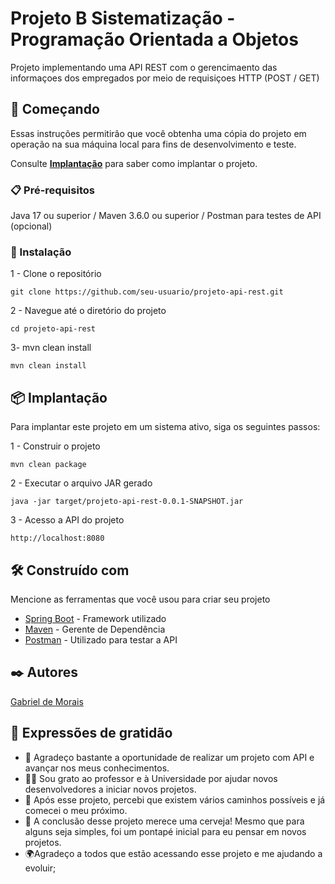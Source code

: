 # Projeto B Sistematização - Programação Orientada a Objetos

Projeto implementando uma API REST com o gerencimaento das informaçoes dos empregados por meio de requisiçoes HTTP (POST / GET)

## 🚀 Começando

Essas instruções permitirão que você obtenha uma cópia do projeto em operação na sua máquina local para fins de desenvolvimento e teste.

Consulte **[Implantação](#-implanta%C3%A7%C3%A3o)** para saber como implantar o projeto.

### 📋 Pré-requisitos

 Java 17 ou superior / 
Maven 3.6.0 ou superior / 
Postman para testes de API (opcional)

### 🔧 Instalação

1 - Clone o repositório

```
git clone https://github.com/seu-usuario/projeto-api-rest.git

```
2 - Navegue até o diretório do projeto
```
cd projeto-api-rest
```
3- mvn clean install
```
mvn clean install
```


## 📦 Implantação
Para implantar este projeto em um sistema ativo, siga os seguintes passos:

1 - Construir o projeto
```
mvn clean package
```

2 - Executar o arquivo JAR gerado
```
java -jar target/projeto-api-rest-0.0.1-SNAPSHOT.jar
```
3 -  Acesso a API do projeto
```
http://localhost:8080
```

## 🛠️ Construído com

Mencione as ferramentas que você usou para criar seu projeto

* [Spring Boot](https://spring.io/projects/spring-boot) -  Framework utilizado
* [Maven](https://maven.apache.org/) - Gerente de Dependência
* [Postman](https://www.postman.com/) - Utilizado para testar a API


## ✒️ Autores

[Gabriel de Morais](https://github.com/GabrielMorais77)


## 🎁 Expressões de gratidão

* 📢 Agradeço bastante a oportunidade de realizar um projeto com API e avançar nos meus conhecimentos.
* 👨‍🏫 Sou grato ao professor e à Universidade por ajudar novos desenvolvedores a iniciar novos projetos.
* 🌟 Após esse projeto, percebi que existem vários caminhos possíveis e já comecei o meu próximo.
* 🍺 A conclusão desse projeto merece uma cerveja! Mesmo que para alguns seja simples, foi um pontapé inicial para eu pensar em novos projetos.
* 🌍Agradeço a todos que estão acessando esse projeto e me ajudando a evoluir;


